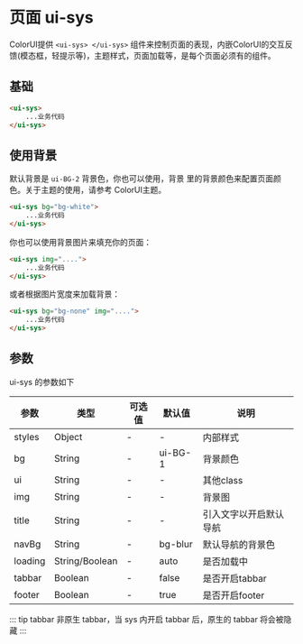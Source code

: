 <div class="mp-cu-doc-theme-content">

# 页面 ui-sys

ColorUI提供 `<ui-sys> </ui-sys>` 组件来控制页面的表现，内嵌ColorUI的交互反馈(模态框，轻提示等)，主题样式，页面加载等，是每个页面必须有的组件。

## 基础

```html
<ui-sys>
    ...业务代码
</ui-sys>
```

## 使用背景

默认背景是 `ui-BG-2` 背景色，你也可以使用，背景 里的背景颜色来配置页面颜色。关于主题的使用，请参考 ColorUI主题。

```html
<ui-sys bg="bg-white">
    ...业务代码
</ui-sys>
```

你也可以使用背景图片来填充你的页面：

```html
<ui-sys img="....">
    ...业务代码
</ui-sys>
```

或者根据图片宽度来加载背景：

```html
<ui-sys bg="bg-none" img="....">
    ...业务代码
</ui-sys>
```

## 参数

ui-sys 的参数如下

|  参数  |  类型  |  可选值  |  默认值  |       说明       |
|----------|----------|----------|----------|----------|
| styles | Object | - | - | 内部样式 |
| bg | String | - | ui-BG-1 | 背景颜色 |
| ui | String | - | - | 其他class |
| img | String | - | - | 背景图 |
| title | String | - | - | 引入文字以开启默认导航 |
| navBg | String | - | bg-blur | 默认导航的背景色 |
| loading | String/Boolean | - | auto | 是否加载中 |
| tabbar | Boolean | - | false | 是否开启tabbar |
| footer | Boolean | - | true | 是否开启footer |


::: tip
tabbar 非原生 tabbar，当 sys 内开启 tabbar 后，原生的 tabbar 将会被隐藏
:::


</div>